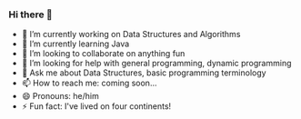 ### Hi there 👋

- 🔭 I’m currently working on Data Structures and Algorithms
- 🌱 I’m currently learning Java
- 👯 I’m looking to collaborate on anything fun
- 🤔 I’m looking for help with general programming, dynamic programming
- 💬 Ask me about Data Structures, basic programming terminology
- 📫 How to reach me: coming soon...
- 😄 Pronouns: he/him
- ⚡ Fun fact: I've lived on four continents!

